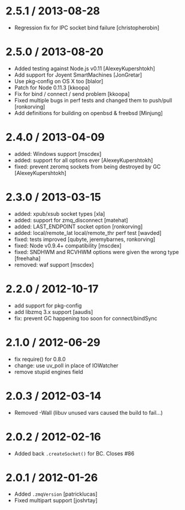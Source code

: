 2.5.1 / 2013-08-28
==================

  * Regression fix for IPC socket bind failure [christopherobin]

2.5.0 / 2013-08-20
==================

  * Added testing against Node.js v0.11 [AlexeyKupershtokh]
  * Add support for Joyent SmartMachines [JonGretar]
  * Use pkg-config on OS X too [blalor]
  * Patch for Node 0.11.3 [kkoopa]
  * Fix for bind / connect / send problem [kkoopa]
  * Fixed multiple bugs in perf tests and changed them to push/pull [ronkorving]
  * Add definitions for building on openbsd & freebsd [Minjung]

2.4.0 / 2013-04-09
==================

  * added: Windows support [mscdex]
  * added: support for all options ever [AlexeyKupershtokh]
  * fixed: prevent zeromq sockets from being destroyed by GC [AlexeyKupershtokh]

2.3.0 / 2013-03-15
==================

  * added: xpub/xsub socket types [xla]
  * added: support for zmq_disconnect [matehat]
  * added: LAST_ENDPOINT socket option [ronkorving]
  * added: local/remote_lat local/remote_thr perf test [wavded]
  * fixed: tests improved [qubyte, jeremybarnes, ronkorving]
  * fixed: Node v0.9.4+ compatibility [mscdex]
  * fixed: SNDHWM and RCVHWM options were given the wrong type [freehaha]
  * removed: waf support [mscdex]

2.2.0 / 2012-10-17
==================

  * add support for pkg-config
  * add libzmq 3.x support [aaudis]
  * fix: prevent GC happening too soon for connect/bindSync

2.1.0 / 2012-06-29
==================

  * fix require() for 0.8.0
  * change: use uv_poll in place of IOWatcher
  * remove stupid engines field

2.0.3 / 2012-03-14
==================

  * Removed -Wall (libuv unused vars caused the build to fail...)

2.0.2 / 2012-02-16
==================

  * Added back `.createSocket()` for BC. Closes #86

2.0.1 / 2012-01-26
==================

  * Added `.zmqVersion` [patricklucas]
  * Fixed multipart support [joshrtay]
